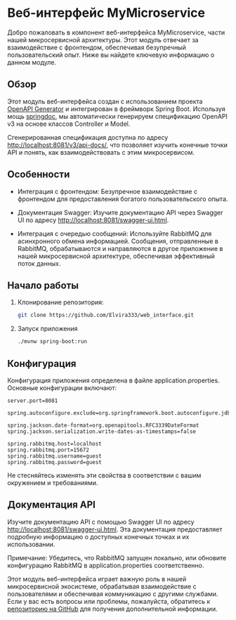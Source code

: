 # Веб-интерфейс MyMicroservice

Добро пожаловать в компонент веб-интерфейса MyMicroservice, части нашей микросервисной архитектуры. Этот модуль отвечает за взаимодействие с фронтендом, обеспечивая безупречный пользовательский опыт. Ниже вы найдете ключевую информацию о данном модуле.

## Обзор

Этот модуль веб-интерфейса создан с использованием проекта [OpenAPI Generator](https://openapi-generator.tech) и интегрирован в фреймворк Spring Boot. Используя мощь [springdoc](https://springdoc.org), мы автоматически генерируем спецификацию OpenAPI v3 на основе классов Controller и Model.

Сгенерированная спецификация доступна по адресу [http://localhost:8081/v3/api-docs/](http://localhost:8081/v3/api-docs/), что позволяет изучить конечные точки API и понять, как взаимодействовать с этим микросервисом.

## Особенности

- Интеграция с фронтендом: Безупречное взаимодействие с фронтендом для предоставления богатого пользовательского опыта.

- Документация Swagger: Изучите документацию API через Swagger UI по адресу [http://localhost:8081/swagger-ui.html](http://localhost:8081/swagger-ui.html).

- Интеграция с очередью сообщений: Используйте RabbitMQ для асинхронного обмена информацией. Сообщения, отправленные в RabbitMQ, обрабатываются и направляются в другое приложение в нашей микросервисной архитектуре, обеспечивая эффективный поток данных.

## Начало работы

1. Клонирование репозитория:
   ```bash
   git clone https://github.com/Elvira333/web_interface.git
2. Запуск приложения
   ```bash
   ./mvnw spring-boot:run

## Конфигурация

Конфигурация приложения определена в файле application.properties. Основные конфигурации включают:

```properties
server.port=8081

spring.autoconfigure.exclude=org.springframework.boot.autoconfigure.jdbc.DataSourceAutoConfiguration

spring.jackson.date-format=org.openapitools.RFC3339DateFormat
spring.jackson.serialization.write-dates-as-timestamps=false

spring.rabbitmq.host=localhost
spring.rabbitmq.port=15672
spring.rabbitmq.username=guest
spring.rabbitmq.password=guest
```
Не стесняйтесь изменять эти свойства в соответствии с вашим окружением и требованиями.

## Документация API

Изучите документацию API с помощью Swagger UI по адресу [http://localhost:8081/swagger-ui.html](http://localhost:8081/swagger-ui.html). Эта документация предоставляет подробную информацию о доступных конечных точках и их использовании.

Примечание: Убедитесь, что RabbitMQ запущен локально, или обновите конфигурацию RabbitMQ в application.properties соответственно.

Этот модуль веб-интерфейса играет важную роль в нашей микросервисной экосистеме, обрабатывая взаимодействие с пользователями и обеспечивая коммуникацию с другими службами. Если у вас есть вопросы или проблемы, пожалуйста, обратитесь к [репозиторию на GitHub](https://github.com/Elvira333/web_interface.git) для получения дополнительной информации.

